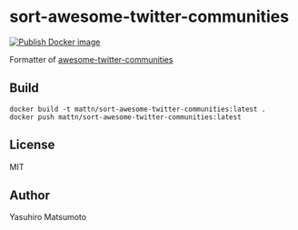 # sort-awesome-twitter-communities

[![Publish Docker image](https://github.com/mattn/sort-awesome-twitter-communities/actions/workflows/docker-image.yml/badge.svg)](https://github.com/mattn/sort-awesome-twitter-communities/actions/workflows/docker-image.yml)

Formatter of [awesome-twitter-communities](https://github.com/mattn/awesome-twitter-communities)

## Build

```
docker build -t mattn/sort-awesome-twitter-communities:latest .
docker push mattn/sort-awesome-twitter-communities:latest
```

## License

MIT

## Author

Yasuhiro Matsumoto
